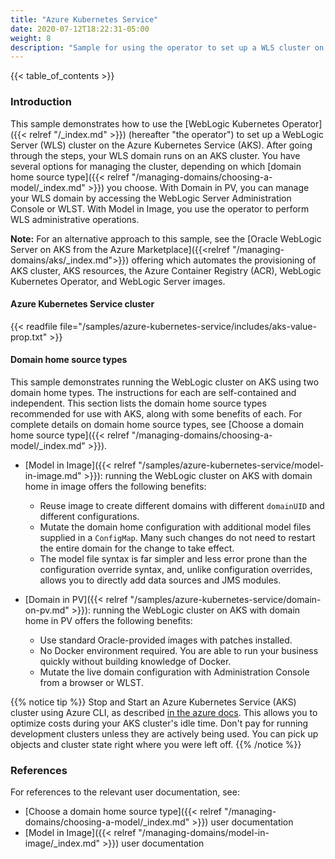 ```yaml
---
title: "Azure Kubernetes Service"
date: 2020-07-12T18:22:31-05:00
weight: 8
description: "Sample for using the operator to set up a WLS cluster on the Azure Kubernetes Service."
---
```


{{< table_of_contents >}}

### Introduction

This sample demonstrates how to use the [WebLogic Kubernetes Operator]({{< relref "/_index.md" >}}) (hereafter "the operator") to set up a WebLogic Server (WLS) cluster on the Azure Kubernetes Service (AKS). After going through the steps, your WLS domain runs on an AKS cluster.  You have several options for managing the cluster, depending on which [domain home source type]({{< relref "/managing-domains/choosing-a-model/_index.md" >}}) you choose.  With Domain in PV, you can manage your WLS domain by accessing the WebLogic Server Administration Console or WLST.  With Model in Image, you use the operator to perform WLS administrative operations.

**Note:** For an alternative approach to this sample,
see the [Oracle WebLogic Server on AKS from the Azure Marketplace]({{<relref "/managing-domains/aks/_index.md">}})
offering which automates the provisioning of
AKS cluster, AKS resources, the Azure Container Registry (ACR),
 WebLogic Kubernetes Operator, and WebLogic Server images.

#### Azure Kubernetes Service cluster

{{< readfile file="/samples/azure-kubernetes-service/includes/aks-value-prop.txt" >}}


#### Domain home source types

This sample demonstrates running the WebLogic cluster on AKS using two domain home types. The instructions for each are self-contained and independent. This section lists the domain home source types recommended for use with AKS, along with some benefits of each. For complete details on domain home source types, see [Choose a domain home source type]({{< relref "/managing-domains/choosing-a-model/_index.md" >}}).

- [Model in Image]({{< relref "/samples/azure-kubernetes-service/model-in-image.md" >}}): running the WebLogic cluster on AKS with domain home in image offers the following benefits:

    - Reuse image to create different domains with different `domainUID` and different configurations.
    - Mutate the domain home configuration with additional model files supplied in a `ConfigMap`.  Many such changes do not need to restart the entire domain for the change to take effect.
    - The model file syntax is far simpler and less error prone than the configuration override syntax, and, unlike configuration overrides, allows you to directly add data sources and JMS modules.

- [Domain in PV]({{< relref "/samples/azure-kubernetes-service/domain-on-pv.md" >}}): running the WebLogic cluster on AKS with domain home in PV offers the following benefits:

    - Use standard Oracle-provided images with patches installed.
    - No Docker environment required. You are able to run your business quickly without building knowledge of Docker.
    - Mutate the live domain configuration with Administration Console from a browser or WLST.

{{% notice tip %}} Stop and Start an Azure Kubernetes Service (AKS) cluster using Azure CLI, as described [in the azure docs](https://docs.microsoft.com/en-us/azure/aks/start-stop-cluster). This allows you to optimize costs during your AKS cluster's idle time. Don't pay for running development clusters unless they are actively being used.  You can pick up objects and cluster state right where you were left off.
{{% /notice %}}

### References

For references to the relevant user documentation, see:
- [Choose a domain home source type]({{< relref "/managing-domains/choosing-a-model/_index.md" >}}) user documentation
- [Model in Image]({{< relref "/managing-domains/model-in-image/_index.md" >}}) user documentation
